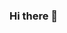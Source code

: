 ### Hi there 👋

<!--
**KyuuraCao/KyuuRacao** is a ✨ _special_ ✨ repository because its `README.md` (this file) appears on your GitHub profile.

Here are some ideas to get you started:


- 🌱 I’m currently learning PHP, JAVA, and CSS.
- 🎓 I'm a student of SMK Telkom Banjarbaru

- 💬 Experience : Intern on PT.Ankasapura
- 📫 How to reach me: https://www.instagram.com/oyu_kyuu/
- 😄 Pronouns: he/him
- ⚡ Fun fact: I'm a Fps and mobile game player

